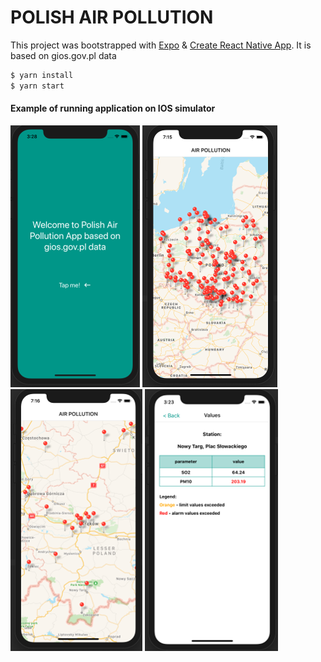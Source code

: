 POLISH AIR POLLUTION
====================
This project was bootstrapped with [Expo](https://docs.expo.io/versions/latest/) & [Create React Native App](https://github.com/react-community/create-react-native-app).
It is based on gios.gov.pl data

```bash
$ yarn install
$ yarn start
```


#### Example of running  application on IOS simulator

![welcome](images/welcome.png) ![map_whole](images/map_whole.png)![map_zoom](images/map_zoom.png) ![table](images/table.png)